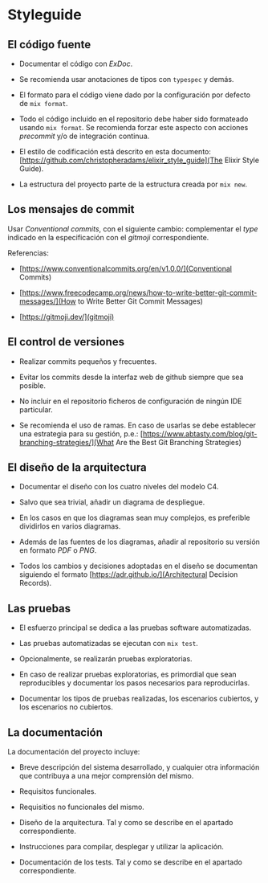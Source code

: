 # Styleguide


## El código fuente

- Documentar el código con _ExDoc_.

- Se recomienda usar anotaciones de tipos con `typespec` y demás.

- El formato para el código viene dado por la configuración por defecto de `mix format`.

- Todo el código incluido en el repositorio debe haber sido formateado
  usando `mix format`. Se recomienda forzar este aspecto con acciones
  _precommit_ y/o de integración continua.

- El estilo de codificación está descrito en esta documento:
  [https://github.com/christopheradams/elixir_style_guide](The Elixir
  Style Guide).
  
- La estructura del proyecto parte de la estructura creada por `mix
  new`.

  
## Los mensajes de commit

Usar _Conventional commits_, con el siguiente cambio: complementar el
_type_ indicado en la especificación con el _gitmoji_ correspondiente.

Referencias:

  - [https://www.conventionalcommits.org/en/v1.0.0/](Conventional Commits)

  - [https://www.freecodecamp.org/news/how-to-write-better-git-commit-messages/](How
  to Write Better Git Commit Messages)
  
  - [https://gitmoji.dev/](gitmoji)


## El control de versiones

- Realizar commits pequeños y frecuentes.

- Evitar los commits desde la interfaz web de github siempre que sea posible.

- No incluir en el repositorio ficheros de configuración de ningún
  IDE particular.
  
- Se recomienda el uso de ramas. En caso de usarlas se debe establecer
  una estrategia para su gestión, p.e.:
  [https://www.abtasty.com/blog/git-branching-strategies/](What Are
  the Best Git Branching Strategies)


## El diseño de la arquitectura

- Documentar el diseño con los cuatro niveles del modelo C4.

- Salvo que sea trivial, añadir un diagrama de despliegue.

- En los casos en que los diagramas sean muy complejos, es preferible
  dividirlos en varios diagramas.
  
- Además de las fuentes de los diagramas, añadir al repositorio su
  versión en formato _PDF_ o _PNG_.

- Todos los cambios y decisiones adoptadas en el diseño se documentan
  siguiendo el formato [https://adr.github.io/](Architectural Decision
  Records).


## Las pruebas

- El esfuerzo principal se dedica a las pruebas software
  automatizadas.
  
- Las pruebas automatizadas se ejecutan con `mix test`.

- Opcionalmente, se realizarán pruebas exploratorias.

- En caso de realizar pruebas exploratorias, es primordial que sean
  reproducibles y documentar los pasos necesarios para reproducirlas.
  
- Documentar los tipos de pruebas realizadas, los escenarios cubiertos,
  y los escenarios no cubiertos.
  

## La documentación

La documentación del proyecto incluye:

  - Breve descripción del sistema desarrollado, y cualquier otra
    información que contribuya a una mejor comprensión del mismo.
  
  - Requisitos funcionales.
  
  - Requisitios no funcionales del mismo.

  - Diseño de la arquitectura. Tal y como se describe en el apartado
    correspondiente.

  - Instrucciones para compilar, desplegar y  utilizar la aplicación.
  
  - Documentación de los tests. Tal y como se describe en el apartado
    correspondiente.
  
